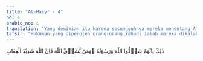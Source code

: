 ```yaml
---
title: "Al-Hasyr - 4"
no: 4
arabic_no: ٤
translation: "Yang demikian itu karena sesungguhnya mereka menentang Allah dan Rasul-Nya. Barangsiapa menentang Allah, maka sesungguhnya Allah sangat keras hukuman-Nya. "
tafsir: "Hukuman yang diperoleh orang-orang Yahudi ialah mereka dikalahkan oleh orang-orang yang beriman dan diusir dari Medinah. Hukuman itu terjadi karena mereka menentang Allah dan rasul-Nya, serta mendustakan wahyu-Nya. Telah menjadi sunatullah bahwa setiap orang yang mendurhakai Allah dan rasul-Nya akan ditimpa azab dan mendapat kehinaan di dunia dan di akhirat.\n\nMenurut riwayat al-hakim dari 'Aisyah, golongan Yahudi Bani Nadhir yang tinggal dan berkebun kurma dalam kota Medinah telah dibatasi gerak-gerik mereka oleh Rasulullah saw enam bulan setelah Perang Badar. Kemudian mereka diusir ke luar kota Medinah dan dibolehkan membawa harta kekayaan mereka sekadar apa yang dapat dibawa oleh unta mereka. Sebelum itu Rasulullah saw memerintahkan untuk menguasai dan menebang pohon kurma mereka."
---
```

ذٰلِكَ بِاَنَّهُمْ شَاۤقُّوا اللّٰهَ وَرَسُوْلَهٗ  ۖوَمَنْ يُّشَاۤقِّ اللّٰهَ فَاِنَّ اللّٰهَ شَدِيْدُ الْعِقَابِ